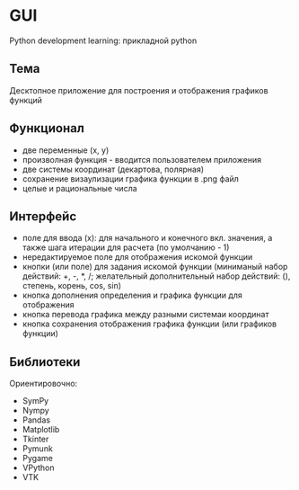 # GUI
Python development learning: прикладной python
## Тема
Десктопное приложение для построения и отображения графиков функций
## Функционал
- две переменные (x, y)
- произволная функция - вводится пользователем приложения
- две системы координат (декартова, полярная)
- сохранение визаулизации графика функции в .png файл
- целые и рациональные числа
## Интерфейс
- поле для ввода (х): для начального и конечного вкл. значения, а также шага итерации для расчета (по умолчанию - 1)
- нередактируемое поле для отображения искомой функции
- кнопки (или поле) для задания искомой функции (миниманый набор действий: +, -, *, /; желательный дополнительный набор действий: (), степень, корень, cos, sin)
- кнопка дополнения определения и графика функции для отображения
- кнопка перевода графика между разными системаи координат
- кнопка сохранения отображения графика функции (или графиков функции)
## Библиотеки
Ориентировочно:
- SymPy
- Nympy
- Pandas
- Matplotlib
- Tkinter
- Pymunk
- Pygame
- VPython
- VTK
